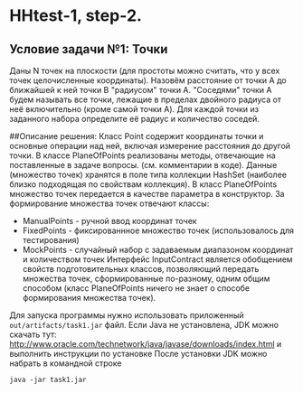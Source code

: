 # HHtest-1, step-2.

## Условие задачи №1: Точки
Даны N точек на плоскости (для простоты можно считать, что у всех точек целочисленные координаты).
Назовём расстояние от точки A до ближайшей к ней точки B "радиусом" точки A. "Соседями" точки A будем называть все точки,
 лежащие в пределах двойного радиуса от неё включительно (кроме самой точки A).
Для каждой точки из заданного набора определите её радиус и количество соседей.

##Описание решения: 
Класс Point содержит координаты точки и основные операции над ней, включая измерение расстояния до
другой точки. В классе PlaneOfPoints реализованы методы, отвечающие на поставленные в задаче вопросы. (см. комментарии
в коде). Данные (множество точек) хранятся в поле типа коллекции HashSet (наиболее близко подходящая по свойствам
коллекция). В класс PlaneOfPoints множество точек передается в качестве параметра в конструктор. За формирование
множества точек отвечают классы:
  - ManualPoints - ручной ввод координат точек
  - FixedPoints  - фиксированнное множество точек (использовалось для тестирования)
  - MockPoints   - случайный набор с задаваемым диапазоном координат и количеством точек
Интерфейс InputContract является обобщением свойств подготовительных классов, позволяющий передать множества точек,
сформированные по-разному, одним общим способом (класс PlaneOfPoints ничего не знает о способе формирования множества
точек).

Для запуска программы нужно использовать приложенный ```out/artifacts/task1.jar``` файл. Если Java не установлена, JDK можно скачать тут: http://www.oracle.com/technetwork/java/javase/downloads/index.html и выполнить инструкции по установке
После установки JDK можно набрать в командной строке

```java -jar task1.jar```
